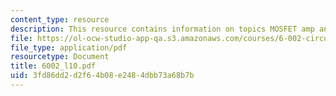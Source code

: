 ```yaml
---
content_type: resource
description: This resource contains information on topics MOSFET amp and amplifiers.
file: https://ol-ocw-studio-app-qa.s3.amazonaws.com/courses/6-002-circuits-and-electronics-spring-2007/3fd86dd2d2f64b08e2484dbb73a68b7b_6002_l10.pdf
file_type: application/pdf
resourcetype: Document
title: 6002_l10.pdf
uid: 3fd86dd2-d2f6-4b08-e248-4dbb73a68b7b
---
```

